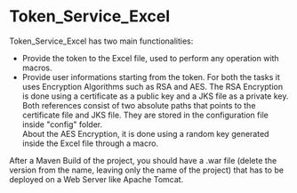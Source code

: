 # Token_Service_Excel

Token_Service_Excel has two main functionalities: 
* Provide the token to the Excel file, used to perform any operation with macros.
* Provide user informations starting from the token.
For both the tasks it uses Encryption Algorithms such as RSA and AES. 
The RSA Encryption is done using a certificate as a public key and a JKS file as a private key. Both references consist of two absolute paths that points to the certificate file and JKS file. They are stored in the configuration file inside "config" folder.  
About the AES Encryption, it is done using a random key generated inside the Excel file through a macro.  

After a Maven Build of the project, you should have a .war file (delete the version from the name, leaving only the name of the project) that has to be deployed on a Web Server like Apache Tomcat.
